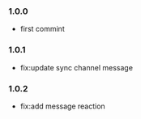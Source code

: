 ### 1.0.0
* first commint
### 1.0.1
* fix:update sync channel message
### 1.0.2
* fix:add message reaction